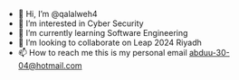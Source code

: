 - 👋 Hi, I’m @qalalweh4
- 👀 I’m interested in Cyber Security
- 🌱 I’m currently learning Software Engineering 
- 💞️ I’m looking to collaborate on Leap 2024 Riyadh
- 📫 How to reach me this is my personal email abduu-30-04@hotmail.com

<!---
qalalweh4/qalalweh4 is a ✨ special ✨ repository because its `README.md` (this file) appears on your GitHub profile.
You can click the Preview link to take a look at your changes.
--->
